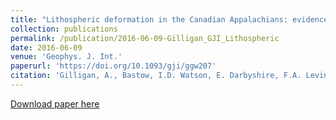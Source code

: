 ```yaml
---
title: "Lithospheric deformation in the Canadian Appalachians: evidence from shear wave splitting"
collection: publications
permalink: /publication/2016-06-09-Gilligan_GJI_Lithospheric
date: 2016-06-09
venue: 'Geophys. J. Int.'
paperurl: 'https://doi.org/10.1093/gji/ggw207'
citation: 'Gilligan, A., Bastow, I.D. Watson, E. Darbyshire, F.A. Levin, V. Menke, W. Lane, V. Hawthorn, D. Boyce, A. Liddell, M.V. Petrescu, L. (2016), Lithospheric deformation in the Canadian Appalachians: evidence from shear wave splitting, Geophys. J. Int., 206 (2), 1273–1280. https://doi.org/10.1093/gji/ggw207'
---
```


<a href='https://doi.org/10.1093/gji/ggw207'>Download paper here</a>
